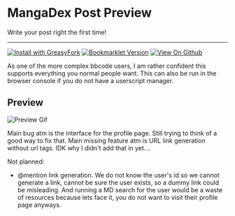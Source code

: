 # MangaDex Post Preview
Write your post right the first time!
___
[![Install with GreasyFork](https://img.shields.io/static/v1.svg?style=popout-square&label=Install%20with&message=GreasyFork&color=red)](https://greasyfork.org/en/scripts/381831-mangadex-preview-post) [![Bookmarklet Version](https://img.shields.io/static/v1.svg?style=flat-square&logo=GitHub&label=&message=Bookmarklet&color=grey)](https://github.com/Christopher-McGinnis/Mangadex-Userscripts/blob/master/out/post-preview.bookmarklet.js) [![View On Github](https://img.shields.io/static/v1.svg?style=flat-square&logo=GitHub&label=&message=View%20Code&color=grey)](https://github.com/Christopher-McGinnis/Mangadex-Userscripts)

As one of the more complex bbcode users, I am rather confident this supports everything you normal people want.
This can also be run in the browser console if you do not have a userscript manager.

Preview
---

![Preview Gif](https://i.imgur.com/4yyhG8h.gif)

Main bug atm is the interface for the profile page. Still trying to think of a good way to fix that.
Main missing feature atm is URL link generation without url tags. IDK why I didn't add that in yet....

Not planned:
  * @mention link generation. We do not know the user's id so we cannot generate a link, cannot be sure the user exists, so a dummy link could be misleading. And running a MD search for the user would be a waste of resources because lets face it, you do not want to visit their profile page anyways.
